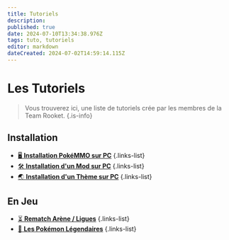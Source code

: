 ```yaml
---
title: Tutoriels
description: 
published: true
date: 2024-07-10T13:34:38.976Z
tags: tuto, tutoriels
editor: markdown
dateCreated: 2024-07-02T14:59:14.115Z
---
```


# Les Tutoriels

> Vous trouverez ici, une liste de tutoriels crée par les membres de la Team Rooket.
{.is-info}

## Installation 
- [🖥️ **Installation PokéMMO sur PC**](https://team-rooket.dwcloud.fr/fr/Tutoriels/Installation_PokeMMO_PC)
{.links-list}
- [🛠️ **Installation d'un Mod sur PC**](https://team-rooket.dwcloud.fr/fr/Tutoriels/Installation_Mod_PC)
{.links-list}
- [🌏 **Installation d'un Thème sur PC**](https://team-rooket.fr/fr/Tutoriels/Installation_Theme_PC)
{.links-list}

## En Jeu
- [⏳ **Rematch Arène / Ligues**](https://team-rooket.fr/fr/Tutoriels/Rematch_Arene_Ligues)
{.links-list}
- [🐲 **Les Pokémon Légendaires**](https://team-rooket.fr/fr/Tutoriels/Pokemon_Legendaires)
{.links-list}


